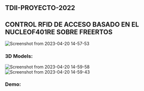 ## TDII-PROYECTO-2022
## CONTROL RFID DE ACCESO BASADO EN EL NUCLEOF401RE SOBRE FREERTOS


![Screenshot from 2023-04-20 14-57-53](https://user-images.githubusercontent.com/21143405/233449455-60c80940-4a41-4b48-84ef-46b51a6a944e.png)

### 3D Models:

![Screenshot from 2023-04-20 14-59-58](https://user-images.githubusercontent.com/21143405/233449852-0fbd4fba-799c-47fc-9fcd-915d57de7fa9.png)
![Screenshot from 2023-04-20 14-59-43](https://user-images.githubusercontent.com/21143405/233449860-4b579d6a-f148-4767-88d2-f4ecfa5ff67d.png)


### Demo: 
